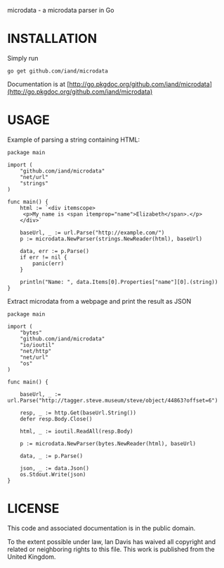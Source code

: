 microdata - a microdata parser in Go

INSTALLATION
============

Simply run

	go get github.com/iand/microdata

Documentation is at [http://go.pkgdoc.org/github.com/iand/microdata](http://go.pkgdoc.org/github.com/iand/microdata)


USAGE
=====

Example of parsing a string containing HTML:

	package main

	import (
		"github.com/iand/microdata"
		"net/url"
		"strings"
	)

	func main() {
		html := `<div itemscope>
		 <p>My name is <span itemprop="name">Elizabeth</span>.</p>
		</div>`

		baseUrl, _ := url.Parse("http://example.com/")
		p := microdata.NewParser(strings.NewReader(html), baseUrl)

		data, err := p.Parse()
		if err != nil {
			panic(err)
		}

		println("Name: ", data.Items[0].Properties["name"][0].(string))
	}		

Extract microdata from a webpage and print the result as JSON

	package main

	import (
		"bytes"
		"github.com/iand/microdata"
		"io/ioutil"
		"net/http"
		"net/url"
		"os"
	)

	func main() {

		baseUrl, _ := url.Parse("http://tagger.steve.museum/steve/object/44863?offset=6")

		resp, _ := http.Get(baseUrl.String())
		defer resp.Body.Close()

		html, _ := ioutil.ReadAll(resp.Body)

		p := microdata.NewParser(bytes.NewReader(html), baseUrl)

		data, _ := p.Parse()

		json, _ := data.Json()
		os.Stdout.Write(json)
	}		


LICENSE
=======
This code and associated documentation is in the public domain.

To the extent possible under law, Ian Davis has waived all copyright
and related or neighboring rights to this file. This work is published 
from the United Kingdom. 
